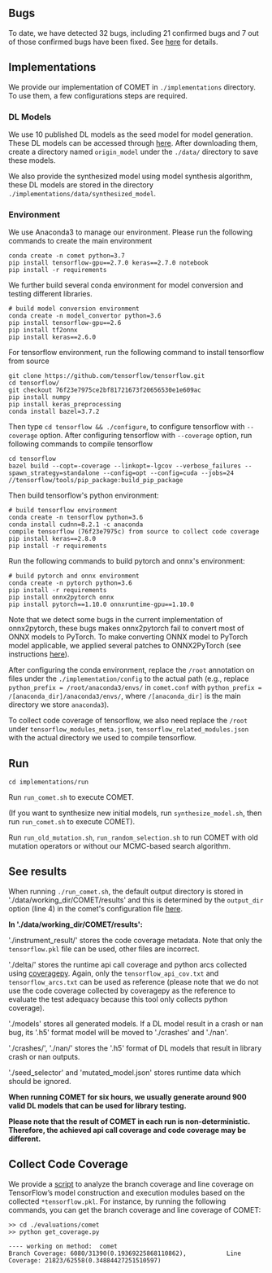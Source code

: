 ## Bugs

To date, we have detected 32 bugs, including 21 confirmed bugs and 7 out of those confirmed bugs have been fixed. See [here](./evaluations/bugs.csv) for details.

## Implementations

We provide our implementation of COMET in `./implementations` directory. To use them, a few configurations steps are required.

### DL Models

We use 10 published DL models as the seed model for model generation. 
These DL models can be accessed through [here](https://drive.google.com/drive/folders/1d6rk80UvqcRtc6voN3jaux3wTbmUAYaI?usp=sharing). After downloading them, create a directory named `origin_model`  under the  `./data/` directory to save these models.

We also provide the synthesized model using model synthesis algorithm, 
these DL models are stored in the directory `./implementations/data/synthesized_model`.

### Environment

We use Anaconda3 to manage our environment. Please run the following commands to create the main environment

```
conda create -n comet python=3.7
pip install tensorflow-gpu==2.7.0 keras==2.7.0 notebook
pip install -r requirements
```

We further build several conda environment for model conversion and testing different libraries.

```
# build model conversion environment
conda create -n model_convertor python=3.6
pip install tensorflow-gpu==2.6
pip install tf2onnx
pip install keras==2.6.0
```

For tensorflow environment, run the following command to install tensorflow from source

```
git clone https://github.com/tensorflow/tensorflow.git
cd tensorflow/
git checkout 76f23e7975ce2bf81721673f20656530e1e609ac
pip install numpy
pip install keras_preprocessing
conda install bazel=3.7.2
```

Then type `cd tensorflow && ./configure`, to configure tensorflow with `--coverage` option. 
After configuring tensorflow with `--coverage` option, run following commands to compile tensorflow

```
cd tensorflow
bazel build --copt=-coverage --linkopt=-lgcov --verbose_failures --spawn_strategy=standalone --config=opt --config=cuda --jobs=24 //tensorflow/tools/pip_package:build_pip_package
```

Then build tensorflow's python environment:

```
# build tensorflow environment
conda create -n tensorflow python=3.6
conda install cudnn=8.2.1 -c anaconda
compile tensorflow (76f23e7975c) from source to collect code coverage
pip install keras==2.8.0
pip install -r requirements
```

Run the following commands to build pytorch and onnx's environment:
```
# build pytorch and onnx environment
conda create -n pytorch python=3.6
pip install -r requirements
pip install onnx2pytorch onnx
pip install pytorch==1.10.0 onnxruntime-gpu==1.10.0

```

Note that we detect some bugs in the current implementation of onnx2pytorch, 
these bugs makes onnx2pytorch fail to convert most of ONNX models to PyTorch. 
To make converting ONNX model to PyTorch model applicable, we applied several patches to ONNX2PyTorch 
(see instructions [here](./patches_on_onnx.md)).

After configuring the conda environment, replace the `/root` annotation on files under the `./implementation/config` 
to the actual path (e.g., replace `python_prefix = /root/anaconda3/envs/` in `comet.conf` 
with `python_prefix = /[anaconda_dir]/anaconda3/envs/`, where `/[anaconda_dir]` is the main directory we store `anaconda3`). 

To collect code coverage of tensorflow, we also need replace the `/root` under `tensorflow_modules_meta.json`, 
`tensorflow_related_modules.json` with the actual directory we used to compile tensorflow.

## Run

`cd implementations/run`

Run `run_comet.sh` to execute COMET.

(If you want to synthesize new initial models, run `synthesize_model.sh`, then run `run_comet.sh` to execute COMET). 

Run `run_old_mutation.sh`, `run_random_selection.sh` to run COMET with old mutation operators or without our MCMC-based search algorithm.

## See results
When running `./run_comet.sh`, the default output directory is stored in 
'./data/working_dir/COMET/results' and this is determined by the 
`output_dir` option (line 4) in the comet's configuration file [here](./implementations/config/comet.conf).

**In './data/working_dir/COMET/results':**

'./instrument_result/' stores the code coverage metadata. Note that only the `tensorflow.pkl` file can be used, 
other files are incorrect.

'./delta/' stores the runtime api call coverage and python arcs collected using [coveragepy](https://coverage.readthedocs.io/en/7.1.0/). 
Again, only the `tensorflow_api_cov.txt` and `tensorflow_arcs.txt` can be used as reference (please note that we do not use the code coverage collected by coveragepy as the reference to evaluate the test adequacy because 
this tool only collects python coverage).

'./models' stores all generated models. If a DL model result in a crash or nan bug, its '.h5' format model will be moved to './crashes' and './nan'.

'./crashes/', './nan/' stores the '.h5' format of DL models that result in library crash or nan outputs.

'./seed_selector' and 'mutated_model.json' stores runtime data which should be ignored.

**When running COMET for six hours, we usually generate around 900 valid DL models that can be used for library testing.**

**Please note that the result of COMET in each run is non-deterministic. Therefore, the achieved api call coverage and code coverage may be different.** 

## Collect Code Coverage
We provide a [script](./evaluations/comet/get_coverage.py) to analyze the branch coverage and line coverage on 
TensorFlow’s model construction and execution modules based on the collected `*tensorflow.pkl`.
For instance, by running the following commands, you can get the branch coverage and line coverage of COMET:

```
>> cd ./evaluations/comet
>> python get_coverage.py

---- working on method:  comet
Branch Coverage: 6080/31390(0.19369225868110862),           Line Coverage: 21823/62558(0.34884427251510597)
```
